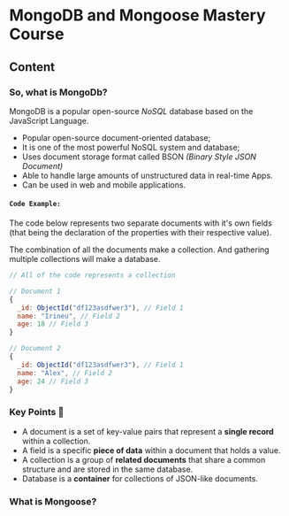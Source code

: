 # MongoDB and Mongoose Mastery Course

## Content

### So, what is MongoDb?

MongoDB is a popular open-source *NoSQL* database based on the JavaScript Language.

- Popular open-source document-oriented database;
- It is one of the most powerful NoSQL system and database;
- Uses document storage format called BSON *(Binary Style JSON Document)*
- Able to handle large amounts of unstructured data in real-time Apps.
- Can be used in web and mobile applications.

#### **`Code Example:`**

The code below represents two separate documents with it's own fields (that being the declaration of the properties with their respective value).

The combination of all the documents make a collection. And gathering multiple collections will make a database.

```js
// All of the code represents a collection

// Document 1
{
  _id: ObjectId("df123asdfwer3"), // Field 1
  name: "Irineu", // Field 2
  age: 18 // Field 3
}

// Document 2
{
  _id: ObjectId("df123asdfwer3"), // Field 1
  name: "Alex", // Field 2
  age: 24 // Field 3
}
```

### Key Points 🔑

- A document is a set of key-value pairs that represent a **single record** within a collection.
- A field is a specific **piece of data** within a document that holds a value.
- A collection is a group of **related documents** that share a common structure and are stored in the same database.
- Database is a **container** for collections of JSON-like documents.

### What is Mongoose?

